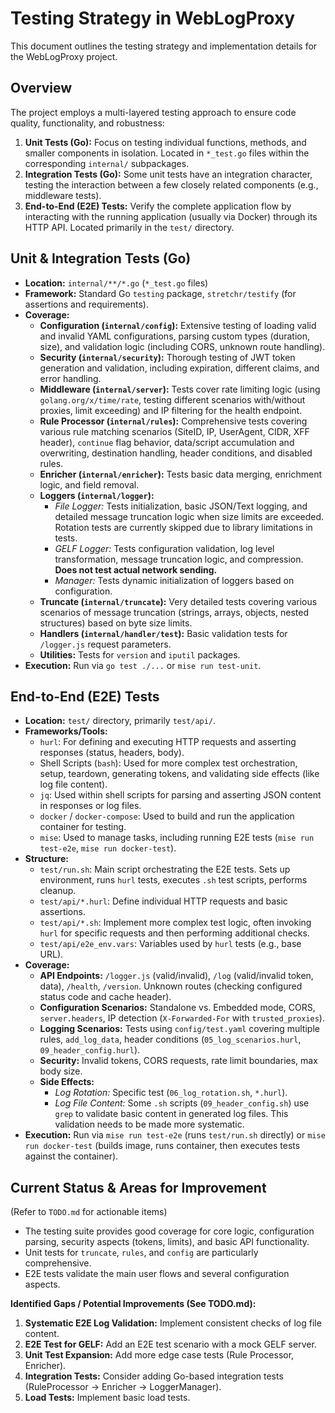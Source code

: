 # Testing Strategy in WebLogProxy

This document outlines the testing strategy and implementation details for the WebLogProxy project.

## Overview

The project employs a multi-layered testing approach to ensure code quality, functionality, and robustness:

1.  **Unit Tests (Go):** Focus on testing individual functions, methods, and smaller components in isolation. Located in `*_test.go` files within the corresponding `internal/` subpackages.
2.  **Integration Tests (Go):** Some unit tests have an integration character, testing the interaction between a few closely related components (e.g., middleware tests).
3.  **End-to-End (E2E) Tests:** Verify the complete application flow by interacting with the running application (usually via Docker) through its HTTP API. Located primarily in the `test/` directory.

## Unit & Integration Tests (Go)

-   **Location:** `internal/**/*.go` (`*_test.go` files)
-   **Framework:** Standard Go `testing` package, `stretchr/testify` (for assertions and requirements).
-   **Coverage:**
    -   **Configuration (`internal/config`):** Extensive testing of loading valid and invalid YAML configurations, parsing custom types (duration, size), and validation logic (including CORS, unknown route handling).
    -   **Security (`internal/security`):** Thorough testing of JWT token generation and validation, including expiration, different claims, and error handling.
    -   **Middleware (`internal/server`):** Tests cover rate limiting logic (using `golang.org/x/time/rate`, testing different scenarios with/without proxies, limit exceeding) and IP filtering for the health endpoint.
    -   **Rule Processor (`internal/rules`):** Comprehensive tests covering various rule matching scenarios (SiteID, IP, UserAgent, CIDR, XFF header), `continue` flag behavior, data/script accumulation and overwriting, destination handling, header conditions, and disabled rules.
    -   **Enricher (`internal/enricher`):** Tests basic data merging, enrichment logic, and field removal.
    -   **Loggers (`internal/logger`):**
        -   *File Logger:* Tests initialization, basic JSON/Text logging, and detailed message truncation logic when size limits are exceeded. Rotation tests are currently skipped due to library limitations in tests.
        -   *GELF Logger:* Tests configuration validation, log level transformation, message truncation logic, and compression. **Does not test actual network sending.**
        -   *Manager:* Tests dynamic initialization of loggers based on configuration.
    -   **Truncate (`internal/truncate`):** Very detailed tests covering various scenarios of message truncation (strings, arrays, objects, nested structures) based on byte size limits.
    -   **Handlers (`internal/handler/test`):** Basic validation tests for `/logger.js` request parameters.
    -   **Utilities:** Tests for `version` and `iputil` packages.
-   **Execution:** Run via `go test ./...` or `mise run test-unit`.

## End-to-End (E2E) Tests

-   **Location:** `test/` directory, primarily `test/api/`.
-   **Frameworks/Tools:**
    -   `hurl`: For defining and executing HTTP requests and asserting responses (status, headers, body).
    -   Shell Scripts (`bash`): Used for more complex test orchestration, setup, teardown, generating tokens, and validating side effects (like log file content).
    -   `jq`: Used within shell scripts for parsing and asserting JSON content in responses or log files.
    -   `docker` / `docker-compose`: Used to build and run the application container for testing.
    -   `mise`: Used to manage tasks, including running E2E tests (`mise run test-e2e`, `mise run docker-test`).
-   **Structure:**
    -   `test/run.sh`: Main script orchestrating the E2E tests. Sets up environment, runs `hurl` tests, executes `.sh` test scripts, performs cleanup.
    -   `test/api/*.hurl`: Define individual HTTP requests and basic assertions.
    -   `test/api/*.sh`: Implement more complex test logic, often invoking `hurl` for specific requests and then performing additional checks.
    -   `test/api/e2e_env.vars`: Variables used by `hurl` tests (e.g., base URL).
-   **Coverage:**
    -   **API Endpoints:** `/logger.js` (valid/invalid), `/log` (valid/invalid token, data), `/health`, `/version`. Unknown routes (checking configured status code and cache header).
    -   **Configuration Scenarios:** Standalone vs. Embedded mode, CORS, `server.headers`, IP detection (`X-Forwarded-For` with `trusted_proxies`).
    -   **Logging Scenarios:** Tests using `config/test.yaml` covering multiple rules, `add_log_data`, header conditions (`05_log_scenarios.hurl`, `09_header_config.hurl`).
    -   **Security:** Invalid tokens, CORS requests, rate limit boundaries, max body size.
    -   **Side Effects:**
        -   *Log Rotation:* Specific test (`06_log_rotation.sh`, `*.hurl`).
        -   *Log File Content:* Some `.sh` scripts (`09_header_config.sh`) use `grep` to validate basic content in generated log files. This validation needs to be made more systematic.
-   **Execution:** Run via `mise run test-e2e` (runs `test/run.sh` directly) or `mise run docker-test` (builds image, runs container, then executes tests against the container).

## Current Status & Areas for Improvement

(Refer to `TODO.md` for actionable items)

-   The testing suite provides good coverage for core logic, configuration parsing, security aspects (tokens, limits), and basic API functionality.
-   Unit tests for `truncate`, `rules`, and `config` are particularly comprehensive.
-   E2E tests validate the main user flows and several configuration aspects.

**Identified Gaps / Potential Improvements (See TODO.md):**

1.  **Systematic E2E Log Validation:** Implement consistent checks of log file content.
2.  **E2E Test for GELF:** Add an E2E test scenario with a mock GELF server.
3.  **Unit Test Expansion:** Add more edge case tests (Rule Processor, Enricher).
4.  **Integration Tests:** Consider adding Go-based integration tests (RuleProcessor -> Enricher -> LoggerManager).
5.  **Load Tests:** Implement basic load tests.
